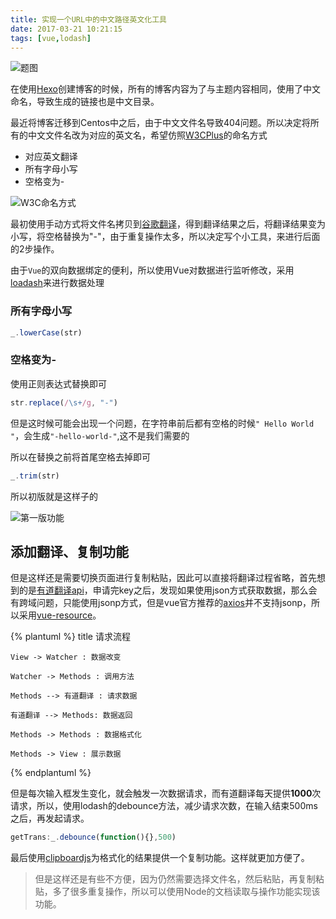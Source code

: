 ```yaml
---
title: 实现一个URL中的中文路径英文化工具
date: 2017-03-21 10:21:15
tags: [vue,lodash]
---
```


![题图](http://o93mwnwp7.bkt.clouddn.com/url-address.jpg?imageView/2/w/500)

在使用[Hexo](https://hexo.io/)创建博客的时候，所有的博客内容为了与主题内容相同，使用了中文命名，导致生成的链接也是中文目录。

<!--more-->

最近将博客迁移到Centos中之后，由于中文文件名导致404问题。所以决定将所有的中文文件名改为对应的英文名，希望仿照[W3CPlus](http://www.w3cplus.com/)的命名方式

* 对应英文翻译
* 所有字母小写
* 空格变为- 

![W3C命名方式](http://o93mwnwp7.bkt.clouddn.com/github/en-demo.png)

最初使用手动方式将文件名拷贝到[谷歌翻译](http://translate.google.cn/)，得到翻译结果之后，将翻译结果变为小写，将空格替换为"-"，由于重复操作太多，所以决定写个小工具，来进行后面的2步操作。

由于`Vue`的双向数据绑定的便利，所以使用Vue对数据进行监听修改，采用[loadash](https://lodash.com/)来进行数据处理

### 所有字母小写

```js
_.lowerCase(str)

```

### 空格变为-

使用正则表达式替换即可

```js
str.replace(/\s+/g, "-")

```
但是这时候可能会出现一个问题，在字符串前后都有空格的时候`" Hello World "`，会生成`"-hello-world-"`,这不是我们需要的

所以在替换之前将首尾空格去掉即可

```js
_.trim(str)

```
所以初版就是这样子的

![第一版功能](http://o93mwnwp7.bkt.clouddn.com/github/first-result.png)

## 添加翻译、复制功能

但是这样还是需要切换页面进行复制粘贴，因此可以直接将翻译过程省略，首先想到的是[有道翻译api](http://fanyi.youdao.com/openapi)，申请完key之后，发现如果使用json方式获取数据，那么会有跨域问题，只能使用jsonp方式，但是vue官方推荐的[axios](https://github.com/mzabriskie/axios)并不支持jsonp，所以采用[vue-resource](https://github.com/pagekit/vue-resource)。

{% plantuml %}
    title 请求流程

    View -> Watcher : 数据改变

    Watcher -> Methods : 调用方法

    Methods --> 有道翻译 : 请求数据

    有道翻译 --> Methods: 数据返回

    Methods -> Methods : 数据格式化

    Methods -> View : 展示数据 

{% endplantuml %}

但是每次输入框发生变化，就会触发一次数据请求，而有道翻译每天提供**1000**次请求，所以，使用lodash的debounce方法，减少请求次数，在输入结束500ms之后，再发起请求。

```js
getTrans:_.debounce(function(){},500)

```

最后使用[clipboardjs](https://clipboardjs.com/)为格式化的结果提供一个复制功能。这样就更加方便了。

<script async src="//jsrun.net/yPkKp/embed/all/light/"></script>

> 但是这样还是有些不方便，因为仍然需要选择文件名，然后粘贴，再复制粘贴，多了很多重复操作，所以可以使用Node的文档读取与操作功能实现该功能。